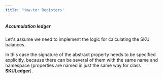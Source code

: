 ```yaml
---
title: 'How-to: Registers'
---
```


##### Accumulation ledger

Let's assume we need to implement the logic for calculating the SKU balances.



In this case the signature of the abstract property needs to be specified explicitly, because there can be several of them with the same name and namespace (properties are named in just the same way for class **SKULedger**).
